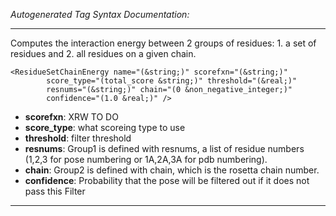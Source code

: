_Autogenerated Tag Syntax Documentation:_

---
Computes the interaction energy between 2 groups of residues: 1. a set of residues and 2. all residues on a given chain.

```
<ResidueSetChainEnergy name="(&string;)" scorefxn="(&string;)"
        score_type="(total_score &string;)" threshold="(&real;)"
        resnums="(&string;)" chain="(0 &non_negative_integer;)"
        confidence="(1.0 &real;)" />
```

-   **scorefxn**: XRW TO DO
-   **score_type**: what scoreing type to use
-   **threshold**: filter threshold
-   **resnums**: Group1 is defined with resnums, a list of residue numbers (1,2,3 for pose numbering or 1A,2A,3A for pdb numbering).
-   **chain**: Group2 is defined with chain, which is the rosetta chain number.
-   **confidence**: Probability that the pose will be filtered out if it does not pass this Filter

---
